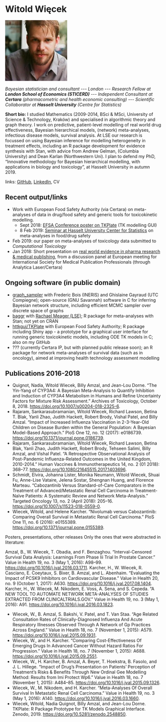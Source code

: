 # Witold Więcek

![](img/ww.jpg)

_Bayesian statistician and consultant --- London --- Research Fellow at **London School of Economics (STICERD)** --- Independent Consultant at **Certara** (pharmacometric and health economic consulting) --- Scientific Collaborator at **Hasselt University** (Centre for Statistics)_

**Short bio:** I studied Mathematics (2009-2014, BSci & MSci, University of Science & Technology, Kraków) and specialised in algorithmic theory and graph theory. I work on predictive, patient-level modelling of real world drug effectiveness, Bayesian hierarchical models, (network) meta-analyses, infectious disease models, survival analysis. At LSE our research is focussed on using Bayesian inference for modelling heterogeneity in treatment effects, including an R package development for evidence synthesis with Stan, with advice from Andrew Gelman, (Columbia University) and Dean Karlan (Northwestern Uni). I plan to defend my PhD, “Innovative methodology for Bayesian hierarchical modelling, with applications in biology and toxicology”, at Hasselt University in autumn 2019. 

links: [GitHub](https://github.com/wwiecek), [LinkedIn](https://www.linkedin.com/in/witold-wiecek-308089126/), CV

## Recent output/links

* Work with European Food Safety Authority (via Certara) on meta-analyses of data in drug/food safety and generic tools for toxicokinetic modelling. 
    + Sept 2018: [EFSA Conference poster on TKPlate](https://drive.google.com/open?id=1aFVlBTc8oDMedJHXg9jj6rh2HpyHUi9D) (TK modelling GUI) 
    + 8 Feb 2019: [Seminar at Hasselt University Center for Statistics](https://www.dropbox.com/s/5pr4p7ct5bxc4c2/hasselt_seminar_8feb.html?dl=1) on meta-analyses in food/drug safety
* Feb 2019: our paper on meta-analyses of toxicology data submitted to _Computational Toxicology_
* Jan 2018: Short presentation on [real world evidence in pharma research & medical publishing](https://drive.google.com/open?id=1sX87rBcz6UvoWoiEW0of2KaswV2O2BaH), from a discussion panel at European meeting for International Society for Medical Publication Professionals (through Analytica Laser/Certara)


## Ongoing software (in public domain)

* [graph_sampler](http://www.nongnu.org/graphsampler/) with Frederic Bois (INERIS) and Ghislaine Gayraud (UTC Compiegne); open-source (GNU Savannah) software in C for inferring Bayesian network structure, including efficient MCMC sampler over discrete space of graphs
* [baggr](https://github.com/wwiecek/baggr) with [Rachael Meager (LSE)](https://sites.google.com/view/rachaelmeager/home); R package for meta-analyses with Stan; not yet on CRAN 
* [httkgui/TKPlate](https://zenodo.org/record/2548850) with European Food Safety Authority; R package including Shiny app - a prototype for a graphical user interface for running generic toxicokinetic models, including ODE TK models in C; also on my GitHub
* ??? (currently Certara IP, but with planned public release soon); an R package for network meta-analyses of survival data (such as in oncology), aimed at improving health technology assessment modelling


## Publications 2016-2018

* Quignot, Nadia, Witold Wiecek, Billy Amzal, and Jean-Lou Dorne. “The Yin-Yang of CYP3A4: A Bayesian Meta-Analysis to Quantify Inhibition and Induction of CYP3A4 Metabolism in Humans and Refine Uncertainty Factors for Mixture Risk Assessment.” Archives of Toxicology, October 8, 2018. https://doi.org/10.1007/s00204-018-2325-6.
* Rajaram, Sankarasubramanian, Witold Wiecek, Richard Lawson, Betina T. Blak, Yanli Zhao, Judith Hackett, Robert Brody, Vishal Patel, and Billy Amzal. “Impact of Increased Influenza Vaccination in 2-3-Year-Old Children on Disease Burden within the General Population: A Bayesian Model-Based Approach.” PloS One 12, no. 12 (2017): e0186739. https://doi.org/10.1371/journal.pone.0186739.
* Rajaram, Sankarasubramanian, Witold Wiecek, Richard Lawson, Betina Blak, Yanli Zhao, Judith Hackett, Robert Brody, Tehseen Salimi, Billy Amzal, and Vishal Patel. “A Retrospective Observational Analysis of Post-Pandemic Influenza-Related Outcomes in the United Kingdom, 2010-2014.” Human Vaccines & Immunotherapeutics 14, no. 2 (01 2018): 368–77. https://doi.org/10.1080/21645515.2017.1403696.
* Schmidt, Elvira, Johanna Lister, Monika Neumann, Witold Wiecek, Shuai Fu, Anne-Lise Vataire, Jelena Sostar, Shengnan Huang, and Florence Marteau. “Cabozantinib Versus Standard-of-Care Comparators in the Treatment of Advanced/Metastatic Renal Cell Carcinoma in Treatment-Naïve Patients: A Systematic Review and Network Meta-Analysis.” Targeted Oncology 13, no. 2 (April 2018): 205–16. https://doi.org/10.1007/s11523-018-0559-0.
* Wiecek, Witold, and Helene Karcher. “Nivolumab versus Cabozantinib: Comparing Overall Survival in Metastatic Renal Cell Carcinoma.” PloS One 11, no. 6 (2016): e0155389. https://doi.org/10.1371/journal.pone.0155389.


Posters, presentations, other releases
Only the ones that were abstracted in literature:

Amzal, B., W. Wiecek, T. Obadia, and F. Benzaghou. “Interval-Censored Survival Data Analysis: Learnings From Phase Iii Trial In Prostate Cancer.” Value in Health 19, no. 3 (May 1, 2016): A98–99. https://doi.org/10.1016/j.jval.2016.03.1711.
Karcher, H., W. Wiecek, R. Casciano, E. Coeytaux, S. Bixer, B. Amzal, and L. Abenhaim. “Evaluating the Impact of PCSK9 Inhibitors on Cardiovascular Disease.” Value in Health 20, no. 9 (October 1, 2017): A630. https://doi.org/10.1016/j.jval.2017.08.1404.
Karcher, H., W. Wiecek, M. Nikodem, E. Voss, A. Sena, and S. Cepeda. “A NEW TOOL TO AUTOMATE NETWORK META-ANALYSES OF STUDIES EXTRACTED FROM CLINICALTRIALS.GOV.” Value in Health 19, no. 3 (May 1, 2016): A91. https://doi.org/10.1016/j.jval.2016.03.1823.
* Wiecek, W., B. Amzal, S. Bakshi, V. Patel, and T. Van Staa. “Age Related Consultation Rates of Clinically-Diagnosed Influenza And Acute Respiratory Illnesses Observed Through A Network of Gp Practices Across England.” Value in Health 18, no. 7 (November 1, 2015): A579. https://doi.org/10.1016/j.jval.2015.09.1931.
* Wiecek, W., and H. Karcher. “Comparing Cost-Effectiveness Of Emerging Drugs In Advanced Cancer Without Hazard Ratios For Progression.” Value in Health 18, no. 7 (November 1, 2015): A688. https://doi.org/10.1016/j.jval.2015.09.2551.
* Wiecek, W., H. Karcher, B. Amzal, A. Beyer, T. Hoekstra, B. Fasolo, and J. L. Hillege. “Impact of Drug’s Presentation on Patients’ Perception of Treatment’s Risks & Benefits Through New Ordinal Gee Modelling Method: Results from Imi Protect Wp6.” Value in Health 18, no. 7 (November 1, 2015): A484–85. https://doi.org/10.1016/j.jval.2015.09.1326.
* Wiecek, W., M. Nikodem, and H. Karcher. “Meta-Analyses Of Overall Survival In Metastatic Renal Cell Carcinoma.” Value in Health 19, no. 3 (May 1, 2016): A140. https://doi.org/10.1016/j.jval.2016.03.1660.
* Wiecek, Witold, Nadia Quignot, Billy Amzal, and Jean-Lou Dorne. TKPlate: R Package Prototype for TK Models Graphical Interface. Zenodo, 2019. https://doi.org/10.5281/zenodo.2548850.